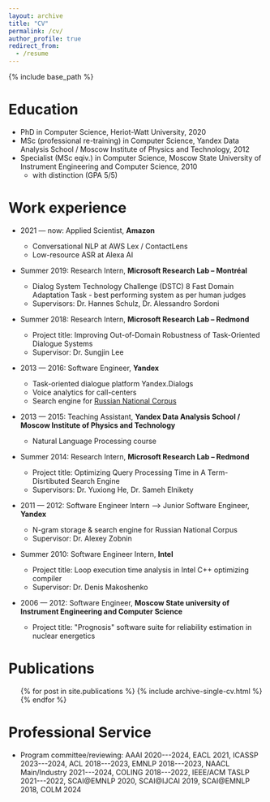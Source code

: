 ```yaml
---
layout: archive
title: "CV"
permalink: /cv/
author_profile: true
redirect_from:
  - /resume
---
```


{% include base_path %}

Education
======
* PhD in Computer Science, Heriot-Watt University, 2020
* MSc (professional re-training) in Computer Science, Yandex Data Analysis School / Moscow Institute of Physics and Technology, 2012
* Specialist (MSc eqiv.) in Computer Science, Moscow State University of Instrument Engineering and Computer Science, 2010
   * with distinction (GPA 5/5)

Work experience
======
* 2021 — now: Applied Scientist, **Amazon**
  * Conversational NLP at AWS Lex / ContactLens
  * Low-resource ASR at Alexa AI

* Summer 2019: Research Intern, **Microsoft Research Lab – Montréal**
  * Dialog System Technology Challenge (DSTC) 8 Fast Domain Adaptation Task - best performing system as per human judges 
  * Supervisors: Dr. Hannes Schulz, Dr. Alessandro Sordoni

* Summer 2018: Research Intern, **Microsoft Research Lab – Redmond**
  * Project title: Improving Out-of-Domain Robustness of Task-Oriented Dialogue Systems  
  * Supervisor: Dr. Sungjin Lee

* 2013 — 2016: Software Engineer, **Yandex**
  * Task-oriented dialogue platform Yandex.Dialogs
  * Voice analytics for call-centers
  * Search engine for [Russian National Corpus](https://ruscorpora.ru)

* 2013 — 2015: Teaching Assistant, **Yandex Data Analysis School / Moscow Institute of Physics and Technology**
  * Natural Language Processing course

* Summer 2014: Research Intern, **Microsoft Research Lab – Redmond**
  * Project title: Optimizing Query Processing Time in A Term-Disrtibuted Search Engine 
  * Supervisors: Dr. Yuxiong He, Dr. Sameh Elnikety

* 2011 — 2012: Software Engineer Intern --> Junior Software Engineer, **Yandex**
  * N-gram storage & search engine for Russian National Corpus
  * Supervisor: Dr. Alexey Zobnin

* Summer 2010: Software Engineer Intern, **Intel**
  * Project title: Loop execution time analysis in Intel C++ optimizing compiler 
  * Supervisor: Dr. Denis Makoshenko

* 2006 — 2012: Software Engineer, **Moscow State university of Instrument Engineering and Computer Science**
  * Project title: "Prognosis" software suite for reliability estimation in nuclear energetics

Publications
======
  <ul>{% for post in site.publications %}
    {% include archive-single-cv.html %}
  {% endfor %}</ul>
  
Professional Service
======
* Program committee/reviewing:
AAAI 2020---2024, EACL 2021, ICASSP 2023---2024, ACL 2018---2023, EMNLP 2018---2023, NAACL Main/Industry 2021---2024, COLING 2018---2022, IEEE/ACM TASLP 2021---2022, SCAI@EMNLP 2020, SCAI@IJCAI 2019, SCAI@EMNLP 2018, COLM 2024
